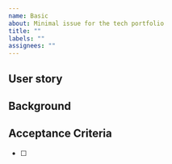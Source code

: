 ```yaml
---
name: Basic
about: Minimal issue for the tech portfolio
title: ""
labels: ""
assignees: ""
---
```


## User story

<!-- What problem are we trying to solve, and for whom? -->

## Background

## Acceptance Criteria

- [ ] 
